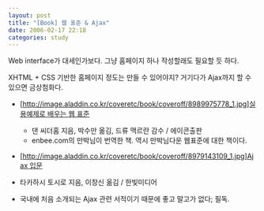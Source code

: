 ```yaml
---
layout: post
title: "[Book] 웹 표준 & Ajax"
date: 2006-02-17 22:18
categories: study
---
```


Web interface가 대세인가보다. 그냥 홈페이지 하나 작성할래도 필요할 듯 하다. 

XHTML + CSS 기반한 홈페이지 정도는 만들 수 있어야지? 거기다가 Ajax까지 할 수 있으면 금상첨화다.

* [[http://image.aladdin.co.kr/coveretc/book/coveroff/8989975778_1.jpg]실용예제로 배우는 웹 표준](http://www.aladdin.co.kr/shop/wproduct.aspx?ISBN=8989975778&partner=egloos)
  * 댄 씨더홈 지음, 박수만 옮김, 드류 맥르란 감수 / 에이콘출판
  *  enbee.com의 만박님이 번역한 책. 역시 만박님다운 웹표준에 대한 책이다.
 
* [[http://image.aladdin.co.kr/coveretc/book/coveroff/8979143109_1.jpg]Ajax 입문](http://www.aladdin.co.kr/shop/wproduct.aspx?ISBN=8979143109&partner=egloos)
 * 타카하시 토시로 지음, 이창신 옮김 / 한빛미디어
 * 국내에 처음 소개되는 Ajax 관련 서적이기 때문에 좋고 말고가 없다; 필독.
